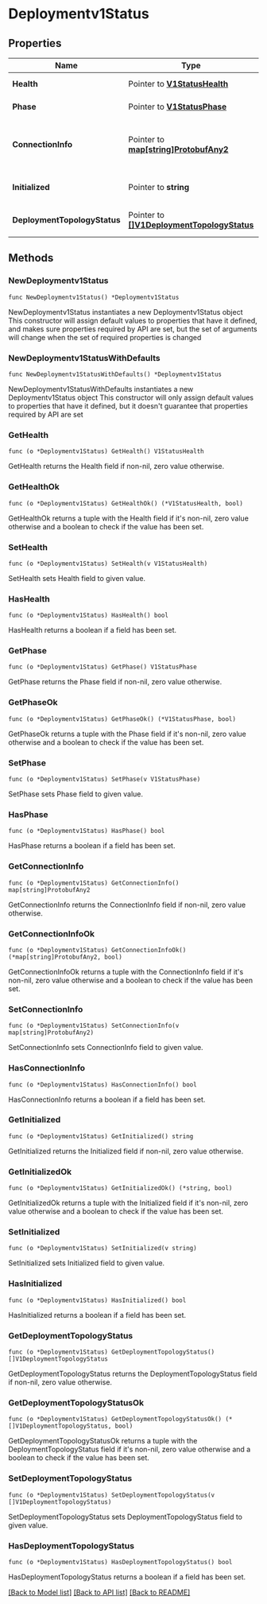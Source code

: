# Deploymentv1Status

## Properties

Name | Type | Description | Notes
------------ | ------------- | ------------- | -------------
**Health** | Pointer to [**V1StatusHealth**](V1StatusHealth.md) |  | [optional] [default to V1STATUSHEALTH_HEALTH_UNSPECIFIED]
**Phase** | Pointer to [**V1StatusPhase**](V1StatusPhase.md) |  | [optional] [default to V1STATUSPHASE_PHASE_UNSPECIFIED]
**ConnectionInfo** | Pointer to [**map[string]ProtobufAny2**](ProtobufAny2.md) | ConnectionDetails urls, ports, credentials, etc for connecting to the data service. | [optional] 
**Initialized** | Pointer to **string** | Initialize used to control startup scripts. | [optional] 
**DeploymentTopologyStatus** | Pointer to [**[]V1DeploymentTopologyStatus**](V1DeploymentTopologyStatus.md) | Status of the deployment topology. | [optional] 

## Methods

### NewDeploymentv1Status

`func NewDeploymentv1Status() *Deploymentv1Status`

NewDeploymentv1Status instantiates a new Deploymentv1Status object
This constructor will assign default values to properties that have it defined,
and makes sure properties required by API are set, but the set of arguments
will change when the set of required properties is changed

### NewDeploymentv1StatusWithDefaults

`func NewDeploymentv1StatusWithDefaults() *Deploymentv1Status`

NewDeploymentv1StatusWithDefaults instantiates a new Deploymentv1Status object
This constructor will only assign default values to properties that have it defined,
but it doesn't guarantee that properties required by API are set

### GetHealth

`func (o *Deploymentv1Status) GetHealth() V1StatusHealth`

GetHealth returns the Health field if non-nil, zero value otherwise.

### GetHealthOk

`func (o *Deploymentv1Status) GetHealthOk() (*V1StatusHealth, bool)`

GetHealthOk returns a tuple with the Health field if it's non-nil, zero value otherwise
and a boolean to check if the value has been set.

### SetHealth

`func (o *Deploymentv1Status) SetHealth(v V1StatusHealth)`

SetHealth sets Health field to given value.

### HasHealth

`func (o *Deploymentv1Status) HasHealth() bool`

HasHealth returns a boolean if a field has been set.

### GetPhase

`func (o *Deploymentv1Status) GetPhase() V1StatusPhase`

GetPhase returns the Phase field if non-nil, zero value otherwise.

### GetPhaseOk

`func (o *Deploymentv1Status) GetPhaseOk() (*V1StatusPhase, bool)`

GetPhaseOk returns a tuple with the Phase field if it's non-nil, zero value otherwise
and a boolean to check if the value has been set.

### SetPhase

`func (o *Deploymentv1Status) SetPhase(v V1StatusPhase)`

SetPhase sets Phase field to given value.

### HasPhase

`func (o *Deploymentv1Status) HasPhase() bool`

HasPhase returns a boolean if a field has been set.

### GetConnectionInfo

`func (o *Deploymentv1Status) GetConnectionInfo() map[string]ProtobufAny2`

GetConnectionInfo returns the ConnectionInfo field if non-nil, zero value otherwise.

### GetConnectionInfoOk

`func (o *Deploymentv1Status) GetConnectionInfoOk() (*map[string]ProtobufAny2, bool)`

GetConnectionInfoOk returns a tuple with the ConnectionInfo field if it's non-nil, zero value otherwise
and a boolean to check if the value has been set.

### SetConnectionInfo

`func (o *Deploymentv1Status) SetConnectionInfo(v map[string]ProtobufAny2)`

SetConnectionInfo sets ConnectionInfo field to given value.

### HasConnectionInfo

`func (o *Deploymentv1Status) HasConnectionInfo() bool`

HasConnectionInfo returns a boolean if a field has been set.

### GetInitialized

`func (o *Deploymentv1Status) GetInitialized() string`

GetInitialized returns the Initialized field if non-nil, zero value otherwise.

### GetInitializedOk

`func (o *Deploymentv1Status) GetInitializedOk() (*string, bool)`

GetInitializedOk returns a tuple with the Initialized field if it's non-nil, zero value otherwise
and a boolean to check if the value has been set.

### SetInitialized

`func (o *Deploymentv1Status) SetInitialized(v string)`

SetInitialized sets Initialized field to given value.

### HasInitialized

`func (o *Deploymentv1Status) HasInitialized() bool`

HasInitialized returns a boolean if a field has been set.

### GetDeploymentTopologyStatus

`func (o *Deploymentv1Status) GetDeploymentTopologyStatus() []V1DeploymentTopologyStatus`

GetDeploymentTopologyStatus returns the DeploymentTopologyStatus field if non-nil, zero value otherwise.

### GetDeploymentTopologyStatusOk

`func (o *Deploymentv1Status) GetDeploymentTopologyStatusOk() (*[]V1DeploymentTopologyStatus, bool)`

GetDeploymentTopologyStatusOk returns a tuple with the DeploymentTopologyStatus field if it's non-nil, zero value otherwise
and a boolean to check if the value has been set.

### SetDeploymentTopologyStatus

`func (o *Deploymentv1Status) SetDeploymentTopologyStatus(v []V1DeploymentTopologyStatus)`

SetDeploymentTopologyStatus sets DeploymentTopologyStatus field to given value.

### HasDeploymentTopologyStatus

`func (o *Deploymentv1Status) HasDeploymentTopologyStatus() bool`

HasDeploymentTopologyStatus returns a boolean if a field has been set.


[[Back to Model list]](../README.md#documentation-for-models) [[Back to API list]](../README.md#documentation-for-api-endpoints) [[Back to README]](../README.md)


